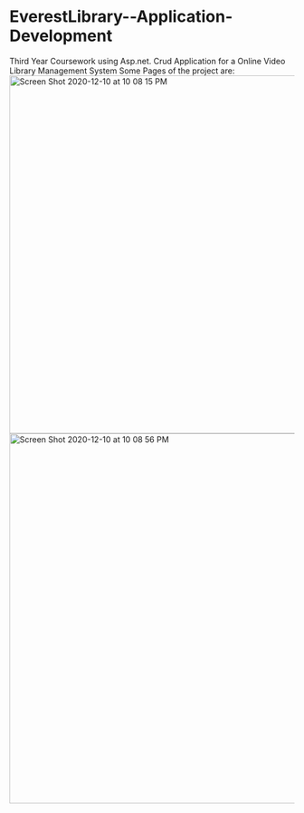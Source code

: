 # EverestLibrary--Application-Development
Third Year Coursework using Asp.net. Crud Application for a Online Video Library Management System Some Pages of the project are:
<img width="632" alt="Screen Shot 2020-12-10 at 10 08 15 PM" src="https://user-images.githubusercontent.com/61903198/101799594-6f811200-3b34-11eb-80e3-af09b6f7835c.png">
<img width="653" alt="Screen Shot 2020-12-10 at 10 08 56 PM" src="https://user-images.githubusercontent.com/61903198/101799602-71e36c00-3b34-11eb-9690-fee3d247a8d6.png">
